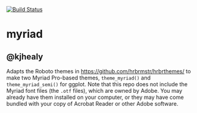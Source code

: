 [![Build Status](https://travis-ci.org/kjhealy/socviz.svg?branch=master)](https://travis-ci.org/kjhealy/myriad) 

# myriad

## @kjhealy

Adapts the Roboto themes in https://github.com/hrbrmstr/hrbrthemes/ to make two Myriad Pro-based themes, `theme_myriad()` and `theme_myriad_semi()` for ggplot. Note that this repo does not include the Myriad font files (the `.otf` files), which are owned by Adobe. You may already have them installed on your computer, or they may have come bundled with your copy of Acrobat Reader or other Adobe software.

